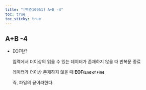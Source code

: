 ```yaml
---
title: "[백준10951] A+B -4"
toc: true
toc_sticky: true
---
```


## A+B -4

- <span class="hlm">EOF란?</span>

  입력에서 더이상의 읽을 수 있는 데이터가 존재하지 않을 때 반복문 종료

  데이터가 더이상 존재하지 않을 때 **EOF<small>(End of File)</small>**

  즉, 파일의 끝이라한다.